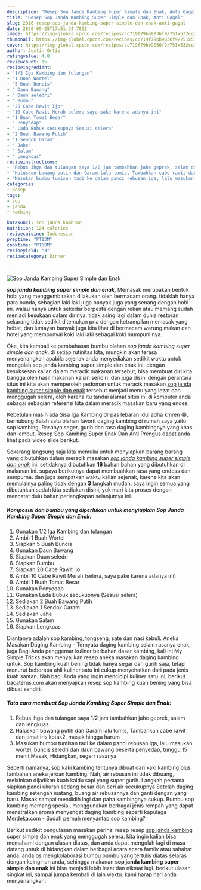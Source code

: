 ```yaml
---
description: "Resep Sop Janda Kambing Super Simple dan Enak, Anti Gagal"
title: "Resep Sop Janda Kambing Super Simple dan Enak, Anti Gagal"
slug: 2316-resep-sop-janda-kambing-super-simple-dan-enak-anti-gagal
date: 2020-09-25T17:51:24.789Z
image: https://img-global.cpcdn.com/recipes/cc719f79bb9836f9/751x532cq70/sop-janda-kambing-super-simple-dan-enak-foto-resep-utama.jpg
thumbnail: https://img-global.cpcdn.com/recipes/cc719f79bb9836f9/751x532cq70/sop-janda-kambing-super-simple-dan-enak-foto-resep-utama.jpg
cover: https://img-global.cpcdn.com/recipes/cc719f79bb9836f9/751x532cq70/sop-janda-kambing-super-simple-dan-enak-foto-resep-utama.jpg
author: Justin Ortiz
ratingvalue: 4.8
reviewcount: 15
recipeingredient:
- "1/2 Iga Kambing dan tulangan"
- "1 Buah Wortel"
- "5 Buah Buncis"
- " Daun Bawang"
- " Daun seledri"
- " Bumbu"
- "20 Cabe Rawit Ijo"
- "10 Cabe Rawit Merah selera saya pake karena adanya ini"
- "1 Buah Tomat Besar"
- " Penyedap"
- " Lada Bubuk secukupnya Sesuai selera"
- "2 Buah Bawang Putih"
- "1 Sendok Garam"
- " Jahe"
- " Salam"
- " Lengkoas"
recipeinstructions:
- "Rebus ihga dan tulangan saya 1/2 jam tambahkan jahe geprek, salam dan lengkuas"
- "Haluskan bawang putih dan Garam lalu tumis, Tambahkan cabe rawit dan timat iris kotak2, masak hingga harum"
- "Masukan bumbu tumisan tadi ke dalam panci rebusan iga, lalu masukan wortel, buncis seledri dan daun bawang beserta penyedap, tunggu 15 menit,Masak, Hidangkan, segerr rasanya"
categories:
- Resep
tags:
- sop
- janda
- kambing

katakunci: sop janda kambing 
nutrition: 124 calories
recipecuisine: Indonesian
preptime: "PT13M"
cooktime: "PT60M"
recipeyield: "3"
recipecategory: Dinner

---
```



![Sop Janda Kambing Super Simple dan Enak](https://img-global.cpcdn.com/recipes/cc719f79bb9836f9/751x532cq70/sop-janda-kambing-super-simple-dan-enak-foto-resep-utama.jpg)

<b><i>sop janda kambing super simple dan enak</i></b>, Memasak merupakan bentuk hobi yang menggembirakan dilakukan oleh bermacam orang. tidaklah hanya para bunda, sebagian laki laki juga banyak juga yang senang dengan hobi ini. walau hanya untuk sekedar berpesta dengan rekan atau memang sudah menjadi kesukaan dalam dirinya. tidak asing lagi dalam dunia restoran sekarang tidak sedikit ditemukan pria dengan ketrampilan memasak yang hebat, dan lumayan banyak juga kita lihat di bermacam warung makan dan hotel yang mempunyai koki laki laki sebagai koki mumpuni nya.

Oke, kita kembali ke pembahasan bumbu olahan <i>sop janda kambing super simple dan enak</i>. di setiap rutinitas kita, mungkin akan terasa menyenangkan apabila sejenak anda menyediakan sedikit waktu untuk mengolah sop janda kambing super simple dan enak ini. dengan kesuksesan kalian dalam meracik makanan tersebut, bisa membuat diri kita bangga oleh hasil makanan kalian sendiri. dan juga disini dengan perantara situs ini kita akan memperoleh pedoman untuk meracik masakan <u>sop janda kambing super simple dan enak</u> tersebut menjadi menu yang lezat dan menggugah selera, oleh karena itu tandai alamat situs ini di komputer anda sebagai sebagian referensi kita dalam meracik masakan baru yang endes.

Kebetulan masih ada Sisa Iga Kambing dr pas lebaran idul adha kmren 😁, berhubung Salah satu olahan favorit daging kambing di rumah saya yaitu sop kambing. Rasanya seger, gurih dan rasa daging kambingnya yang khas dan lembut. Resep Sop Kambing Super Enak Dan Anti Prengus dapat anda lihat pada video slide berikut.


Sekarang langsung saja kita memulai untuk menyiapkan barang barang yang dibutuhkan dalam meracik masakan <u><i>sop janda kambing super simple dan enak</i></u> ini. setidaknya dibutuhkan <b>16</b> bahan bahan yang dibutuhkan di makanan ini. supaya berikutnya dapat membuahkan rasa yang endess dan sempurna. dan juga sempatkan waktu kalian sejenak, karena kita akan memulainya paling tidak dengan <b>3</b> langkah mudah. saya ingin semua yang dibutuhkan sudah kita sediakan disini, yuk mari kita proses dengan mencatat dulu bahan perlengkapan selanjutnya ini.

<!--inarticleads1-->

##### Komposisi dan bumbu yang diperlukan untuk menyiapkan Sop Janda Kambing Super Simple dan Enak:

1. Gunakan 1/2 Iga Kambing dan tulangan
1. Ambil 1 Buah Wortel
1. Siapkan 5 Buah Buncis
1. Gunakan  Daun Bawang
1. Siapkan  Daun seledri
1. Siapkan  Bumbu
1. Siapkan 20 Cabe Rawit Ijo
1. Ambil 10 Cabe Rawit Merah (selera, saya pake karena adanya ini)
1. Ambil 1 Buah Tomat Besar
1. Gunakan  Penyedap
1. Gunakan  Lada Bubuk secukupnya (Sesuai selera)
1. Sediakan 2 Buah Bawang Putih
1. Sediakan 1 Sendok Garam
1. Sediakan  Jahe
1. Gunakan  Salam
1. Siapkan  Lengkoas


Diantanya adalah sop kambing, tongseng, sate dan nasi kebuli. Aneka Masakan Daging Kambing - Ternyata daging kambing selain rasanya enak, juga Bagi Anda penggemar kuliner berbahan dasar kambing, kali ini My Simple Tricks akan menyajikan resep aneka masakan daging kambing untuk. Sop kambing kuah bening tidak hanya segar dan gurih saja, tetapi menurut beberapa ahli kuliner satu ini cukup menyehatkan dari pada jenis kuah santan. Nah bagi Anda yang ingin mencicipi kuliner satu ini, berikut bacaterus.com akan menyajikan resep sop kambing kuah bening yang bisa dibuat sendiri. 

<!--inarticleads2-->

##### Tata cara membuat Sop Janda Kambing Super Simple dan Enak:

1. Rebus ihga dan tulangan saya 1/2 jam tambahkan jahe geprek, salam dan lengkuas
1. Haluskan bawang putih dan Garam lalu tumis, Tambahkan cabe rawit dan timat iris kotak2, masak hingga harum
1. Masukan bumbu tumisan tadi ke dalam panci rebusan iga, lalu masukan wortel, buncis seledri dan daun bawang beserta penyedap, tunggu 15 menit,Masak, Hidangkan, segerr rasanya


Seperti namanya, sop kaki kambing tentunya dibuat dari kaki kambing plus tambahan aneka jeroan kambing. Nah, air rebusan ini tidak dibuang, melainkan dijadikan kuah kaldu sapi yang super gurih. Langkah pertama siapkan panci ukuran sedang besar dan beri air secukupnya Setelah daging kambing setengah matang, buang air rebusannya dan ganti dengan yang baru. Masak sampai mendidih lagi dan paha kambingnya cukup. Bumbu sop kambing memang spesial, menggunakan berbagai jenis rempah yang dapat menetralkan aroma menyengat daging kambing seperti kapulaga Merdeka.com - Sudah pernah menyantap sop kambing? 

Berikut sedikit pengulasan masakan perihal resep resep <u>sop janda kambing super simple dan enak</u> yang menggugah selera. kita ingin kalian bisa memahami dengan ulasan diatas, dan anda dapat mengolah lagi di masa datang untuk di hidangkan dalam berbagai acara acara family atau sahabat anda. anda bs mengkolaborasi bumbu bumbu yang tertulis diatas selaras dengan keinginan anda, sehingga makanan <b>sop janda kambing super simple dan enak</b> ini bisa menjadi lebih lezat dan nikmat lagi. berikut ulasan singkat ini, sampai jumpa kembali di lain waktu. kami harap hari anda menyenangkan.
